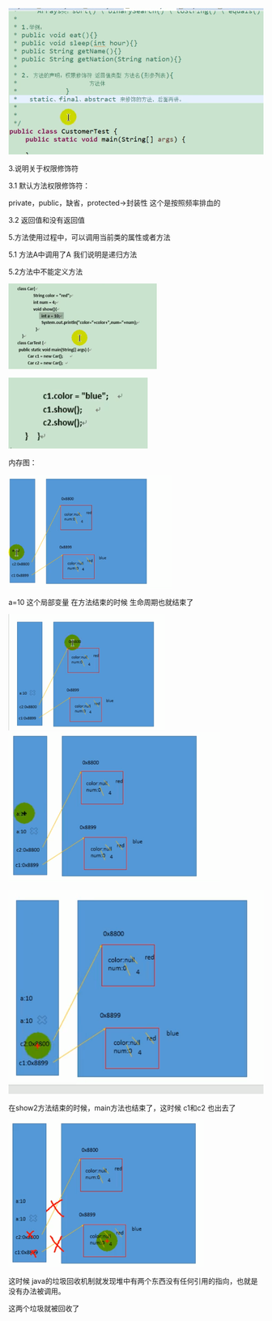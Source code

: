 ![image-20210103092340088](Untitled.assets/image-20210103092340088.png)



3.说明关于权限修饰符

3.1 默认方法权限修饰符：

private，public，缺省，protected->封装性 这个是按照频率排血的

3.2 返回值和没有返回值

5.方法使用过程中，可以调用当前类的属性或者方法

5.1 方法A中调用了A 我们说明是递归方法

5.2方法中不能定义方法

<img src="1.0方法的申明.assets/image-20210103100445303.png" alt="image-20210103100445303" style="zoom: 50%;" />



![image-20210103100431726](1.0方法的申明.assets/image-20210103100431726.png)

内存图：

<img src="1.0方法的申明.assets/image-20210103100623132.png" alt="image-20210103100623132" style="zoom: 50%;" />

a=10 这个局部变量 在方法结束的时候 生命周期也就结束了

<img src="1.0方法的申明.assets/image-20210103100717766.png" alt="image-20210103100717766" style="zoom:50%;" />

<img src="1.0方法的申明.assets/image-20210103100735136.png" alt="image-20210103100735136" style="zoom:67%;" />

![image-20210103100749614](1.0方法的申明.assets/image-20210103100749614.png)

在show2方法结束的时候，main方法也结束了，这时候 c1和c2 也出去了

<img src="1.0方法的申明.assets/image-20210103100915941.png" alt="image-20210103100915941" style="zoom:67%;" />

这时候 java的垃圾回收机制就发现堆中有两个东西没有任何引用的指向，也就是没有办法被调用。

这两个垃圾就被回收了